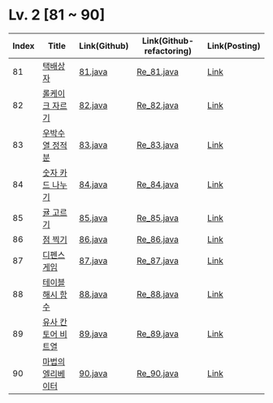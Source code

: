 # Lv. 2 \[81 ~ 90]

| Index | Title | Link(Github) | Link(Github-refactoring) | Link(Posting) |
|----|----|----|----|----|
| 81 | [택배상자](https://school.programmers.co.kr/learn/courses/30/lessons/131704) | [81.java](https://github.com/2384320/Programmers-Algorithm/blob/main/Lv.2/81~90/81.java) | [Re_81.java](https://github.com/2384320/Programmers-Algorithm/blob/main/Lv.2/81~90/Re_81.java) | [Link](https://swift-badge-161.notion.site/Lv-2-081-881d8d3f80e5439d95afb398ac704c6f?pvs=4) |
| 82 | [롤케이크 자르기](https://school.programmers.co.kr/learn/courses/30/lessons/132265) | [82.java](https://github.com/2384320/Programmers-Algorithm/blob/main/Lv.2/81~90/82.java) | [Re_82.java](https://github.com/2384320/Programmers-Algorithm/blob/main/Lv.2/81~90/Re_82.java) | [Link](https://swift-badge-161.notion.site/Lv-2-082-cff95404e3214387bb48cbd603fe2e76?pvs=4) |
| 83 | [우박수열 정적분](https://school.programmers.co.kr/learn/courses/30/lessons/134239) | [83.java](https://github.com/2384320/Programmers-Algorithm/blob/main/Lv.2/81~90/83.java) | [Re_83.java](https://github.com/2384320/Programmers-Algorithm/blob/main/Lv.2/81~90/Re_83.java) | [Link](https://swift-badge-161.notion.site/Lv-2-083-9a0d4e40a28947cdb914a3b881c8ddc2?pvs=4) |
| 84 | [숫자 카드 나누기](https://school.programmers.co.kr/learn/courses/30/lessons/135807) | [84.java](https://github.com/2384320/Programmers-Algorithm/blob/main/Lv.2/81~90/84.java) | [Re_84.java](https://github.com/2384320/Programmers-Algorithm/blob/main/Lv.2/81~90/Re_84.java) | [Link]() |
| 85 | [귤 고르기](https://school.programmers.co.kr/learn/courses/30/lessons/138476) | [85.java](https://github.com/2384320/Programmers-Algorithm/blob/main/Lv.2/81~90/85.java) | [Re_85.java](https://github.com/2384320/Programmers-Algorithm/blob/main/Lv.2/81~90/Re_85.java) | [Link]() |
| 86 | [점 찍기](https://school.programmers.co.kr/learn/courses/30/lessons/140107) | [86.java](https://github.com/2384320/Programmers-Algorithm/blob/main/Lv.2/81~90/86.java) | [Re_86.java](https://github.com/2384320/Programmers-Algorithm/blob/main/Lv.2/81~90/Re_86.java) | [Link]() |
| 87 | [디펜스 게임](https://school.programmers.co.kr/learn/courses/30/lessons/142085) | [87.java](https://github.com/2384320/Programmers-Algorithm/blob/main/Lv.2/81~90/87.java) | [Re_87.java](https://github.com/2384320/Programmers-Algorithm/blob/main/Lv.2/81~90/Re_87.java) | [Link]() |
| 88 | [테이블 해시 함수](https://school.programmers.co.kr/learn/courses/30/lessons/147354) | [88.java](https://github.com/2384320/Programmers-Algorithm/blob/main/Lv.2/81~90/88.java) | [Re_88.java](https://github.com/2384320/Programmers-Algorithm/blob/main/Lv.2/81~90/Re_88.java) | [Link]() |
| 89 | [유사 칸토어 비트열](https://school.programmers.co.kr/learn/courses/30/lessons/148652) | [89.java](https://github.com/2384320/Programmers-Algorithm/blob/main/Lv.2/81~90/89.java) | [Re_89.java](https://github.com/2384320/Programmers-Algorithm/blob/main/Lv.2/81~90/Re_89.java) | [Link]() |
| 90 | [마법의 엘리베이터](https://school.programmers.co.kr/learn/courses/30/lessons/148653) | [90.java](https://github.com/2384320/Programmers-Algorithm/blob/main/Lv.2/81~90/90.java) | [Re_90.java](https://github.com/2384320/Programmers-Algorithm/blob/main/Lv.2/81~90/Re_90.java) | [Link]() |